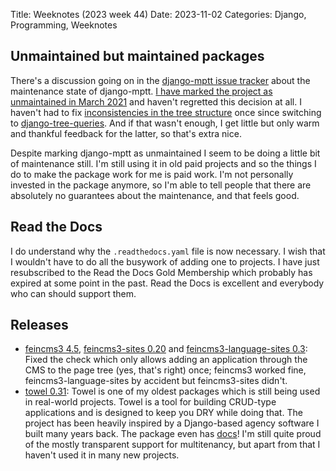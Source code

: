 Title: Weeknotes (2023 week 44)
Date: 2023-11-02
Categories: Django, Programming, Weeknotes

## Unmaintained but maintained packages

There's a discussion going on in the [django-mptt issue tracker](https://github.com/django-mptt/django-mptt/issues/833) about the maintenance state of django-mptt. [I have marked the project as unmaintained in March 2021](https://github.com/django-mptt/django-mptt/commit/6f6c1c485f3adc1d579f8d22e0279ce1d52334f6) and haven't regretted this decision at all. I haven't had to fix [inconsistencies in the tree structure](https://github.com/django-mptt/django-mptt/labels/Broken%20Tree) once since switching to [django-tree-queries](https://406.ch/writing/django-tree-queries/). And if that wasn't enough, I get little but only warm and thankful feedback for the latter, so that's extra nice.

Despite marking django-mptt as unmaintained I seem to be doing a little bit of maintenance still. I'm still using it in old paid projects and so the things I do to make the package work for me is paid work. I'm not personally invested in the package anymore, so I'm able to tell people that there are absolutely no guarantees about the maintenance, and that feels good.

## Read the Docs

I do understand why the `.readthedocs.yaml` file is now necessary. I wish that I wouldn't have to do all the busywork of adding one to projects. I have just resubscribed to the Read the Docs Gold Membership which probably has expired at some point in the past. Read the Docs is excellent and everybody who can should support them.

## Releases

- [feincms3 4.5](https://pypi.org/project/feincms3/), [feincms3-sites 0.20](https://pypi.org/project/feincms3-sites/) and [feincms3-language-sites 0.3](https://github.com/feincms/feincms3-language-sites): Fixed the check which only allows adding an application through the CMS to the page tree (yes, that's right) once; feincms3 worked fine, feincms3-language-sites by accident but feincms3-sites didn't.
- [towel 0.31](https://pypi.org/project/towel/): Towel is one of my oldest packages which is still being used in real-world projects. Towel is a tool for building CRUD-type applications and is designed to keep you DRY while doing that. The project has been heavily inspired by a Django-based agency software I built many years back. The package even has [docs](https://towel.readthedocs.io/en/latest/)! I'm still quite proud of the mostly transparent support for multitenancy, but apart from that I haven't used it in many new projects.
